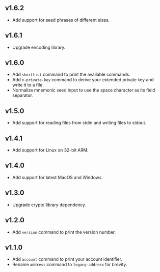 ## v1.6.2

- Add support for seed phrases of different sizes.

## v1.6.1

- Upgrade encoding library.

## v1.6.0

- Add `shortlist` command to print the available commands.
- Add `x-private-key` command to derive your extended private key and write it to a file.
- Normalize mnemonic seed input to use the space character as its field separator.

## v1.5.0

- Add support for reading files from stdin and writing files to stdout.

## v1.4.1

- Add support for Linux on 32-bit ARM.

## v1.4.0

- Add support for latest MacOS and Windows.

## v1.3.0

- Upgrade crypto library dependency.

## v1.2.0

- Add `version` command to print the version number.

## v1.1.0

- Add `account` command to print your account identifier.
- Rename `address` command to `legacy-address` for brevity.
